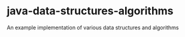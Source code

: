# java-data-structures-algorithms
An example implementation of various data structures and algorithms

